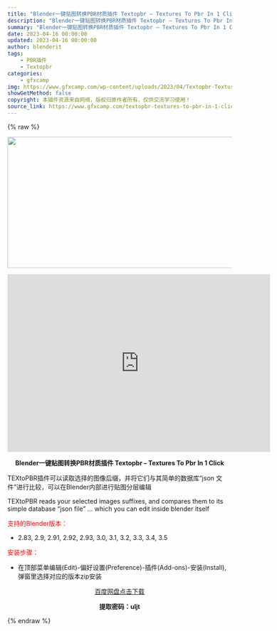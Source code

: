 ```yaml
---
title: "Blender一键贴图转换PBR材质插件 Textopbr – Textures To Pbr In 1 Click"
description: "Blender一键贴图转换PBR材质插件 Textopbr – Textures To Pbr In 1 Click TEXtoPBR插件可以读取选择的图像后缀，并将它们与其简单的数据库“..."
summary: "Blender一键贴图转换PBR材质插件 Textopbr – Textures To Pbr In 1 Click TEXtoPBR插件可以读取选择的图像后缀，并将它们与其简单的数据库“..."
date: 2023-04-16 00:00:00
updated: 2023-04-16 00:00:00
author: blenderit
tags: 
    - PBR插件
    - Textopbr
categories:
    - gfxcamp
img: https://www.gfxcamp.com/wp-content/uploads/2023/04/Textopbr-Textures-To-Pbr-In-1-Click.jpg
showGetMethod: false
copyright: 本插件资源来自网络，版权归原作者所有，仅供交流学习使用！
source_link: https://www.gfxcamp.com/textopbr-textures-to-pbr-in-1-click/
---
```


{% raw %}
<div><p><img decoding="async" class="aligncenter size-full wp-image-111642" src="https://www.gfxcamp.com/wp-content/uploads/2023/04/Textopbr-Textures-To-Pbr-In-1-Click.jpg" data-src="https://www.gfxcamp.com/wp-content/uploads/2023/04/Textopbr-Textures-To-Pbr-In-1-Click.jpg" alt="" width="590" height="295" data-srcset="https://www.gfxcamp.com/wp-content/uploads/2023/04/Textopbr-Textures-To-Pbr-In-1-Click.jpg 590w, https://www.gfxcamp.com/wp-content/uploads/2023/04/Textopbr-Textures-To-Pbr-In-1-Click-150x75.jpg 150w" data-sizes="(max-width: 590px) 100vw, 590px"></p><p style="text-align: center;"><iframe loading="lazy" src="https://player.youku.com/embed/XNTk1ODE3MDUyMA==" width="590" height="400" frameborder="0" allowfullscreen="allowfullscreen" data-mce-fragment="1"></iframe></p><p style="text-align: center;"><strong>Blender一键贴图转换PBR材质插件 Textopbr – Textures To Pbr In 1 Click</strong></p><p>TEXtoPBR插件可以读取选择的图像后缀，并将它们与其简单的数据库“json 文件”进行比较，可以在Blender内部进行贴图分层编辑</p><p>TEXtoPBR reads your selected images suffixes, and compares them to its simple database “json file” … which you can edit inside blender itself</p><p style="text-align: left;"><span style="color: #ff0000;">支持的Blender版本：</span></p><ul>
<li style="text-align: left;">2.83, 2.9, 2.91, 2.92, 2.93, 3.0, 3.1, 3.2, 3.3, 3.4, 3.5</li>
</ul><p style="text-align: left;"><span style="color: #ff0000;">安装步骤：</span></p><ul>
<li>在顶部菜单编辑(Edit)-偏好设置(Preference)-插件(Add-ons)-安装(Install),弹窗里选择对应的版本zip安装</li>
</ul><p style="text-align: center;"><a class="maxbutton-3 maxbutton maxbutton-baidu" target="_blank" rel="noopener" href="https://pan.baidu.com/s/1L2nX4VuNLwzez55hvp-WTw?pwd=uljt"><span class="mb-text">百度网盘点击下载</span></a></p><p style="text-align: center;"><strong>提取密码：uljt</strong></p></div>
<div style="display: none">gfxcamp</div>
{% endraw %}